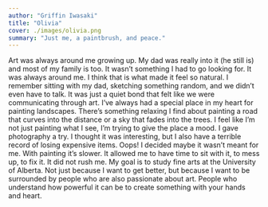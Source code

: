 ```yaml
---
author: "Griffin Iwasaki"
title: "Olivia"
cover: ./images/olivia.png
summary: "Just me, a paintbrush, and peace."
---
```


Art was always around me growing up. My dad was really into it (he still is) and most of
my family is too. It wasn’t something I had to go looking for. It was always around me. I
think that is what made it feel so natural.
I remember sitting with my dad, sketching something random, and we didn’t even have
to talk. It was just a quiet bond that felt like we were communicating through art. I’ve
always had a special place in my heart for painting landscapes. There’s something
relaxing I find about painting a road that curves into the distance or a sky that fades into
the trees. I feel like I’m not just painting what I see, I’m trying to give the place a mood.
I gave photography a try. I thought it was interesting, but I also have a terrible record of
losing expensive items. Oops! I decided maybe it wasn’t meant for me. With painting it’s
slower. It allowed me to have time to sit with it, to mess up, to fix it. It did not rush me.
My goal is to study fine arts at the University of Alberta. Not just because I want to get
better, but because I want to be surrounded by people who are also passionate about
art. People who understand how powerful it can be to create something with your
hands and heart.